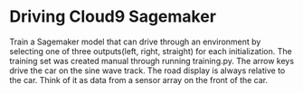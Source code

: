 # Driving Cloud9 Sagemaker

<p>
Train a Sagemaker model that can drive through an environment by selecting one of three outputs(left, right, straight) for each initialization.
The training set was created manual through running  training.py. The arrow keys drive the car on the sine wave track. The road display is always relative to the car. Think of it as data from a sensor array on the front of the car.
  </p>
